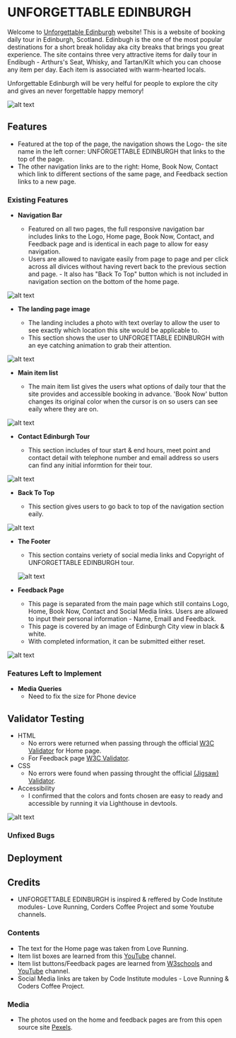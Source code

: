 # UNFORGETTABLE EDINBURGH

Welcome to [Unforgettable Edinburgh](https://westie22.github.io/Unforgettable-Edinburgh/) website!
This is a website of booking daily tour in Edinburgh, Scotland. Edinbugh is the one of the most popular destinations for a short break holiday aka city breaks that brings you great experience.
The site contains three very attractive items for daily tour in Endibugh - Arthurs's Seat, Whisky, and Tartan/Kilt which you can choose any item per day. Each item is associated with warm-hearted locals.

Unforgettable Edinburgh will be very helful for people to explore the city and gives an never forgettable happy memory!

![alt text](media/unforgettable_edinburgh_responsive.png)

## Features

* Featured at the top of the page, the navigation shows the Logo- the site name in the left corner: UNFORGETTABLE EDINBURGH that links to the top of the page.
* The other navigation links are to the right: Home, Book Now, Contact which link to different sections of the same page, and Feedback section links to a new page.
  
### Existing Features
- __Navigation Bar__
   
  - Featured on all two pages, the full responsive navigation bar includes links to the Logo, Home page, Book Now, Contact, and Feedback page and is identical in each page to allow for easy navigation.
  - Users are allowed to navigate easily from page to page and per click across all divices without having revert back to the previous section and page.   - It also has "Back To Top" button which is not included in navigation section on the bottom of the home page.
  

 ![alt text](media/unforgettable_edinburgh_nav.png)


- __The landing page image__
  
  - The landing includes a photo with text overlay to allow the user to see exactly which location this site would be applicable to.
  - This section shows the user to UNFORGETTABLE EDINBURGH with an eye catching animation to grab their attention.
  
 ![alt text](media/unforgettable_edinburgh_main.png)


- __Main item list__

  - The main item list gives the users what options of daily tour that the site provides and accessible booking in advance. 'Book Now' button changes its original color when the cursor is on so users can see eaily where they are on.

![alt text](media/unforgettable_edinburgh_item_list.png) 


- __Contact Edinburgh Tour__

  - This section includes of tour start & end hours, meet point and contact detail with telephone number and email address so users can find any initial informtion for their tour.
  
 ![alt text](media/unforgettable_edinburgh_contact.png)


- __Back To Top__

  - This section gives users to go back to top of the navigation section eaily.
  
 ![alt text](media/unforgattable_edinburgh_backtotop.png)


- __The Footer__

  - This section contains veriety of social media links and Copyright of UNFORGETTABLE EDINBURGH tour.
  
  ![alt text](media/unforgettable_edinburgh_socialmedia.png)



- __Feedback Page__

  - This page is separated from the main page which still contains Logo, Home, Book Now, Contact and Social Media links. Users are allowed to input their personal information - Name, Emaill and Feedback.
  - This page is covered by an image of Edinburgh City view in black & white.
  - With completed information, it can be submitted either reset.
  
![alt text](media/unforgettable_edinburgh_feedback.png)


### Features Left to Implement

- __Media Queries__
    - Need to fix the size for Phone device


## Validator Testing
 - HTML
   - No errors were returned when passing through the official [W3C Validator](https://validator.w3.org/nu/?doc=https%3A%2F%2Fwestie22.github.io%2FUnforgettable-Edinburgh%2Findex.html) for Home page.
   - For Feedback page [W3C Validator](https://validator.w3.org/nu/?doc=https%3A%2F%2Fwestie22.github.io%2FUnforgettable-Edinburgh%2Fform.html).
 - CSS
   - No errors were found when passing throught the official [(Jigsaw) Validator](https://jigsaw.w3.org/css-validator/validator?uri=https%3A%2F%2Fwestie22.github.io%2FUnforgettable-Edinburgh%2Fassets%2Fcss%2Fstyle.css&profile=css3svg&usermedium=all&warning=1&vextwarning=&lang=en).
 - Accessibility
   - I confirmed that the colors and fonts chosen are easy to ready and accessible by running it via Lighthouse in devtools.
 
![alt text](media/unforgettable_edinburgh_accessibility.png)

### Unfixed Bugs

## Deployment

## Credits

- UNFORGETTABLE EDINBURGH is inspired & reffered by Code Institute modules- Love Running, Corders Coffee Project and some Youtube channels.


### Contents

- The text for the Home page was taken from Love Running.
- Item list boxes are learned from this [YouTube](https://www.youtube.com/watch?v=n4R2E7O-Ngo&t=5900s) channel.
- Item list buttons/Feedback pages are learned from [W3schools](https://www.w3schools.com/) and [YouTube](https://www.youtube.com/watch?v=mJgBOIoGihA&t=2335s) channel.
- Social Media links are taken by Code Institute modules - Love Running & Coders Coffee Project.


### Media
- The photos used on the home and feedback pages are from this open source site [Pexels](https://www.pexels.com/).
